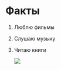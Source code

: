 # Факты
1. Люблю фильмы
2. Слушаю музыку
3. Читаю книги
   
   
   ![](https://encrypted-tbn0.gstatic.com/images?q=tbn:ANd9GcTxTiMKvCwlaucSV4ACnuvV5qO9BKq95hjuPg&s)
